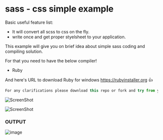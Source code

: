 # sass - css simple example

Basic useful feature list:

 * It will convert all scss to css on the fly.
 * write once and get proper styelsheet to your application.


This example will give you on brief idea about simple sass coding and compiling solution.

For that you need to have the below compiler!

 * Ruby
 
And here's URL to download Ruby for windows https://rubyinstaller.org :+1:

```javascript
For any clarifications please download this repo or fork and try from your end. 
```
![ScreenShot](https://cloud.githubusercontent.com/assets/6780840/26285583/62ac6c38-3e70-11e7-8132-119aff774163.png)


![ScreenShot](https://cloud.githubusercontent.com/assets/6780840/26285639/2da49b72-3e71-11e7-862a-b0850f5187a2.png)

### OUTPUT
![image](https://user-images.githubusercontent.com/6780840/28211382-fca86d14-68b9-11e7-82c5-24c4d1a262f7.png)
